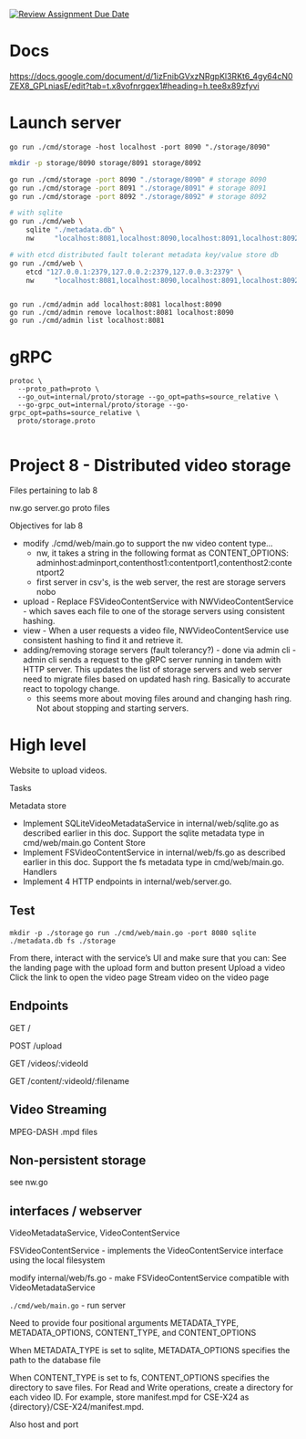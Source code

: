 [![Review Assignment Due Date](https://classroom.github.com/assets/deadline-readme-button-22041afd0340ce965d47ae6ef1cefeee28c7c493a6346c4f15d667ab976d596c.svg)](https://classroom.github.com/a/e5W8wwsN)

# Docs

https://docs.google.com/document/d/1izFnibGVxzNRgpKl3RKt6_4gy64cN0ZEX8_GPLniasE/edit?tab=t.x8vofnrgqex1#heading=h.tee8x89zfyvi

# Launch server

<!-- `go run ./cmd/web/main.go -port 8080 sqlite meta.db fs ./storage` -->

`go run ./cmd/storage -host localhost -port 8090 "./storage/8090"`

```bash
mkdir -p storage/8090 storage/8091 storage/8092

go run ./cmd/storage -port 8090 "./storage/8090" # storage 8090
go run ./cmd/storage -port 8091 "./storage/8091" # storage 8091
go run ./cmd/storage -port 8092 "./storage/8092" # storage 8092

# with sqlite
go run ./cmd/web \
    sqlite "./metadata.db" \
    nw     "localhost:8081,localhost:8090,localhost:8091,localhost:8092"

# with etcd distributed fault tolerant metadata key/value store db
go run ./cmd/web \
    etcd "127.0.0.1:2379,127.0.0.2:2379,127.0.0.3:2379" \
    nw     "localhost:8081,localhost:8090,localhost:8091,localhost:8092"



```

```
go run ./cmd/admin add localhost:8081 localhost:8090
go run ./cmd/admin remove localhost:8081 localhost:8090
go run ./cmd/admin list localhost:8081
```

# gRPC

```
protoc \
  --proto_path=proto \
  --go_out=internal/proto/storage --go_opt=paths=source_relative \
  --go-grpc_out=internal/proto/storage --go-grpc_opt=paths=source_relative \
  proto/storage.proto


```

# Project 8 - Distributed video storage

Files pertaining to lab 8

nw.go
server.go
proto files

Objectives for lab 8

- modify ./cmd/web/main.go to support the nw video content type...
  - nw, it takes a string in the following format as CONTENT_OPTIONS: adminhost:adminport,contenthost1:contentport1,contenthost2:contentport2
  - first server in csv's, is the web server, the rest are storage servers nobo
- upload - Replace FSVideoContentService with NWVideoContentService - which saves each file to one of the storage servers using consistent hashing.
- view - When a user requests a video file, NWVideoContentService use consistent hashing to find it and retrieve it.
- adding/removing storage servers (fault tolerancy?) - done via admin cli - admin cli sends a request to the gRPC server running in tandem with HTTP server. This updates the list of storage servers and web server need to migrate files based on updated hash ring. Basically to accurate react to topology change.
  - this seems more about moving files around and changing hash ring. Not about stopping and starting servers.

# High level

Website to upload videos.

Tasks

Metadata store

- Implement SQLiteVideoMetadataService in internal/web/sqlite.go as described earlier in this doc. Support the sqlite metadata type in cmd/web/main.go
  Content Store
- Implement FSVideoContentService in internal/web/fs.go as described earlier in this doc. Support the fs metadata type in cmd/web/main.go.
  Handlers
- Implement 4 HTTP endpoints in internal/web/server.go.

## Test

`mkdir -p ./storage`
`go run ./cmd/web/main.go -port 8080 sqlite ./metadata.db fs ./storage`

From there, interact with the service’s UI and make sure that you can:
See the landing page with the upload form and button present
Upload a video
Click the link to open the video page
Stream video on the video page

## Endpoints

GET /

POST /upload

GET /videos/:videold

GET /content/:videold/:filename

## Video Streaming

MPEG-DASH
.mpd files

## Non-persistent storage

see nw.go

## interfaces / webserver

VideoMetadataService, VideoContentService

FSVideoContentService - implements the VideoContentService interface using the local filesystem

modify internal/web/fs.go - make FSVideoContentService compatible with VideoMetadataService

`./cmd/web/main.go` - run server

Need to provide four positional arguments METADATA_TYPE, METADATA_OPTIONS, CONTENT_TYPE, and CONTENT_OPTIONS

When METADATA_TYPE is set to sqlite, METADATA_OPTIONS specifies the path to the database file

When CONTENT_TYPE is set to fs, CONTENT_OPTIONS specifies the directory to save files. For Read and Write operations, create a directory for each video ID. For example, store manifest.mpd for CSE-X24 as {directory}/CSE-X24/manifest.mpd.

Also host and port
